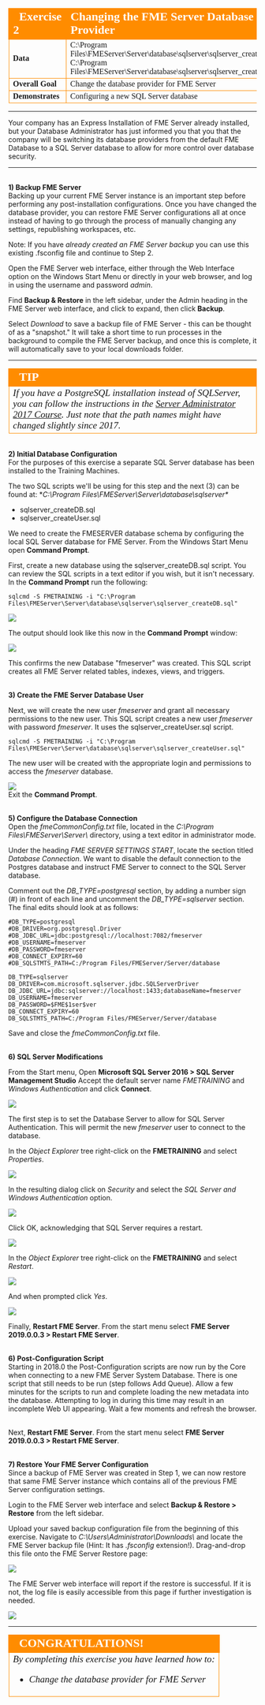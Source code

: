 <!--Exercise Section-->

<table style="border-spacing: 0px;border-collapse: collapse;font-family:serif">
<tr>
<td width=25% style="vertical-align:middle;background-color:darkorange;border: 2px solid darkorange">
<i class="fa fa-cogs fa-lg fa-pull-left fa-fw" style="color:white;padding-right: 12px;vertical-align:text-top"></i>
<span style="color:white;font-size:x-large;font-weight: bold">Exercise 2</span>
</td>
<td style="border: 2px solid darkorange;background-color:darkorange;color:white">
<span style="color:white;font-size:x-large;font-weight: bold">Changing the FME Server Database Provider</span>
</td>
</tr>

<tr>
<td style="border: 1px solid darkorange; font-weight: bold">Data</td>
<td style="border: 1px solid darkorange">C:\Program Files\FMEServer\Server\database\sqlserver\sqlserver_createDB.sql
<br>C:\Program Files\FMEServer\Server\database\sqlserver\sqlserver_createUser.sql</td>
</tr>

<tr>
<td style="border: 1px solid darkorange; font-weight: bold">Overall Goal</td>
<td style="border: 1px solid darkorange">Change the database provider for FME Server</td>
</tr>

<tr>
<td style="border: 1px solid darkorange; font-weight: bold">Demonstrates</td>
<td style="border: 1px solid darkorange">Configuring a new SQL Server database</td>
</tr>

</table>

---

Your company has an Express Installation of FME Server already installed, but your Database Administrator has just informed you that you that the company will be switching its database providers from the default FME Database to a SQL Server database to allow for more control over database security.

---

<!--Miss Vector says...-->

<!--<table style="border-spacing: 0px">
<tr>
<td style="vertical-align:middle;background-color:darkorange;border: 2px solid darkorange">
<i class="fa fa-quote-left fa-lg fa-pull-left fa-fw" style="color:white;padding-right: 12px;vertical-align:text-top"></i>
<span style="color:white;font-size:x-large;font-weight: bold;font-family:serif">Miss Vector says...</span>
</td>
</tr>

<tr>
<td style="border: 1px solid darkorange">
<span style="font-family:serif; font-style:italic; font-size:larger">
If you have completed the Configuring for HTTPS exercise, remember that the URL to connect to FME Server is now </span><span style="font-family:serif; font-style:italic; font-weight:bold; font-size:larger">https://localhost:8443/fmeserver</span><span style="font-family:serif; font-style:italic; font-size:larger"> and NOT http://localhost/fmeserver!
</span>
</td>
</tr>
</table>-->


<br>**1) Backup FME Server**
<br>Backing up your current FME Server instance is an important step before performing any post-installation configurations. Once you have changed the database provider, you can restore FME Server configurations all at once instead of having to go through the process of manually changing any settings, republishing workspaces, etc.

Note: If you have *already created an FME Server backup* you can use this existing .fsconfig file and continue to Step 2.

Open the FME Server web interface, either through the Web Interface option on the Windows Start Menu or directly in your web browser, and log in using the username and password *admin*.

Find **Backup & Restore** in the left sidebar, under the Admin heading in the FME Server web interface, and click to expand, then click **Backup**.

Select *Download* to save a backup file of FME Server - this can be thought of as a "snapshot." It will take a short time to run processes in the background to compile the FME Server backup, and once this is complete, it will automatically save to your local downloads folder.

---

<!--Tip Section-->

<table style="border-spacing: 0px">
<tr>
<td style="vertical-align:middle;background-color:darkorange;border: 2px solid darkorange">
<i class="fa fa-info-circle fa-lg fa-pull-left fa-fw" style="color:white;padding-right: 12px;vertical-align:text-top"></i>
<span style="color:white;font-size:x-large;font-weight: bold;font-family:serif">TIP</span>
</td>
</tr>

<tr>
<td style="border: 1px solid darkorange">
<span style="font-family:serif; font-style:italic; font-size:larger">
If you have a PostgreSQL installation instead of SQLServer, you can follow the instructions in the <a href="https://safe-software.gitbooks.io/fme-server-administration-training-2017/content/ServerAdmin4Scalability/Exercise2_SwitchingToAPostgreSQLDatabaseWithWindowsSystem.html">Server Administrator 2017 Course</a>. Just note that the path names might have changed slightly since 2017.
</span>
</td>
</tr>
</table>

<br>**2) Initial Database Configuration**
<br>For the purposes of this exercise a separate SQL Server database has been installed to the Training Machines.

The two SQL scripts we'll be using for this step and the next (3) can be found at: **C:\Program Files\FMEServer\Server\database\sqlserver\**
  - sqlserver_createDB.sql
  - sqlserver_createUser.sql

We need to create the FMESERVER database schema by configuring the local SQL Server database for FME Server. From the Windows Start Menu open **Command Prompt**.

<!--**Create the FMESERVER database schema**: The next step is to configure the local SQL Server database for FME Server. From the Windows Start Menu, open **Command Prompt**. -->

First, create a new database using the sqlserver_createDB.sql script.  You can review the SQL scripts in a text editor if you wish, but it isn't necessary. In the **Command Prompt** run the following:

    sqlcmd -S FMETRAINING -i "C:\Program Files\FMEServer\Server\database\sqlserver\sqlserver_createDB.sql"

![](./Images/4.211.Ex2.CommandPrompt1_fmeserver.png)

The output should look like this now in the **Command Prompt** window:

![](./Images/4.212.Ex2.CommandPrompt2_fmeserver.png)

This confirms the new Database "fmeserver" was created.  This SQL script creates all FME Server related tables, indexes, views, and triggers.


<br>**3) Create the FME Server Database User**

Next, we will create the new user *fmeserver* and grant all necessary permissions to the new user.
This SQL script creates a new user *fmeserver* with password *fmeserver*.  It uses the sqlserver_createUser.sql script.

    sqlcmd -S FMETRAINING -i "C:\Program Files\FMEServer\Server\database\sqlserver\sqlserver_createUser.sql"

The new user will be created with the appropriate login and permissions to access the *fmeserver* database.

![](./Images/4.213.Ex2.CommandPrompt3_fmeserver.png)
<br>Exit the **Command Prompt**.

<!-- May add SQL Server Studio steps to confirm database and user was created successfully.  This is optional to include but would help a new user confirm the database and user were created. -->

<br>**5) Configure the Database Connection**
<br>Open the *fmeCommonConfig.txt* file, located in the *C:\Program Files\FMEServer\Server\\* directory, using a text editor in administrator mode.

Under the heading *FME SERVER SETTINGS START*, locate the section titled *Database Connection*. We want to disable the default connection to the Postgres database and instruct FME Server to connect to the SQL Server database.

Comment out the *DB_TYPE=postgresql* section, by adding a number sign (#) in front of each line and uncomment the *DB_TYPE=sqlserver* section.  The final edits should look at as follows:

    #DB_TYPE=postgresql
    #DB_DRIVER=org.postgresql.Driver
    #DB_JDBC_URL=jdbc:postgresql://localhost:7082/fmeserver
    #DB_USERNAME=fmeserver
    #DB_PASSWORD=fmeserver
    #DB_CONNECT_EXPIRY=60
    #DB_SQLSTMTS_PATH=C:/Program Files/FMEServer/Server/database

    DB_TYPE=sqlserver
    DB_DRIVER=com.microsoft.sqlserver.jdbc.SQLServerDriver
    DB_JDBC_URL=jdbc:sqlserver://localhost:1433;databaseName=fmeserver
    DB_USERNAME=fmeserver
    DB_PASSWORD=$FME$1ser$ver
    DB_CONNECT_EXPIRY=60
    DB_SQLSTMTS_PATH=C:/Program Files/FMEServer/Server/database


Save and close the *fmeCommonConfig.txt* file.

<br>**6) SQL Server Modifications**

From the Start menu, Open **Microsoft SQL Server 2016 &#62; SQL Server Management Studio**
Accept the default server name *FMETRAINING* and *Windows Authentication* and click **Connect**.

![](./Images/4.214.Ex2.SQLServer_Login.png)

The first step is to set the Database Server to allow for SQL Server Authentication. This will permit the new *fmeserver* user to connect to the database.

In the *Object Explorer* tree right-click on the **FMETRAINING** and select *Properties*.

![](./Images/4.216.Ex2.SQLServer_Properties2.png)

In the resulting dialog click on *Security* and select the *SQL Server and Windows Authentication* option.

![](./Images/4.217.Ex2.SQLServer_Properties3.png)

Click OK, acknowledging that SQL Server requires a restart.

![](./Images/4.218.Ex2.SQLServer_Properties4.png)

In the *Object Explorer* tree right-click on the **FMETRAINING** and select *Restart*.

![](./Images/4.219.Ex2.SQLServer_Properties5.png)

And when prompted click *Yes*.

![](./Images/4.220.Ex2.SQLServer_Properties6.png)


 Finally, **Restart FME Server**.  From the start menu select **FME Server 2019.0.0.3 &#62; Restart FME Server**.


<br>**6) Post-Configuration Script**
<br>Starting in 2018.0 the Post-Configuration scripts are now run by the Core when connecting to a new FME Server System Database. There is one script that still needs to be run (step follows Add Queue).  Allow a few minutes for the scripts to run and complete loading the new metadata into the database.  Attempting to log in during this time may result in an incomplete Web UI appearing. Wait a few moments and refresh the browser.
<br> <br>

Next, **Restart FME Server**.  From the start menu select **FME Server 2019.0.0.3 &#62; Restart FME Server**.

<br>**7) Restore Your FME Server Configuration**
<br>Since a backup of FME Server was created in Step 1, we can now restore that same FME Server instance which contains all of the previous FME Server configuration settings.

Login to the FME Server web interface and select **Backup & Restore &gt; Restore** from the left sidebar.

Upload your saved backup configuration file from the beginning of this exercise. Navigate to *C:\Users\Administrator\Downloads\\* and locate the FME Server backup file (Hint: It has *.fsconfig* extension!). Drag-and-drop this file onto the FME Server Restore page:

![](./Images/4.209.Ex2.RestoreConfiguration.png)

The FME Server web interface will report if the restore is successful. If it is not, the log file is easily accessible from this page if further investigation is needed.

![](./Images/4.210.Ex2.RestoreSuccess.png)

<!--<br>**8) Update Service URLs to HTTPS**
Finally, since restoring the configuration does not update the service URLs we must redo the step from Chapter 3, Exercise3.  The reason the service URLs are not updated when restoring a configuration is that we may be restoring to an entirely different system with different URLs.

<br>To enable SSL for FME Server Services, login to the FME Server web interface (username and password *admin*), and select **Services** on the left sidebar.

![](./Images/4.221.Ex2.ServicesButton.png)

On the *Services* page, you can update specific services or all services at once. Let's update all services. Click **Change All Hosts**

![](./Images/4.222.Ex2.ChangeAllHosts.png)

The *Change All Hosts* dialog opens. Make sure **Host** is set to _https://localhost:8443_ and click **OK**.

![](./Images/4.223.Ex2.ChangeAllHosts2.png)

The URLs will be updated to their new, correct values on the Services page.

![](./Images/4.224.Ex2.NewServiceURLs.png)
-->
---

<!--Exercise Congratulations Section-->

<table style="border-spacing: 0px">
<tr>
<td style="vertical-align:middle;background-color:darkorange;border: 2px solid darkorange">
<i class="fa fa-thumbs-o-up fa-lg fa-pull-left fa-fw" style="color:white;padding-right: 12px;vertical-align:text-top"></i>
<span style="color:white;font-size:x-large;font-weight: bold;font-family:serif">CONGRATULATIONS!</span>
</td>
</tr>

<tr>
<td style="border: 1px solid darkorange">
<span style="font-family:serif; font-style:italic; font-size:larger">
By completing this exercise you have learned how to:
<br>
<ul><li>Change the database provider for FME Server</li></ul>
</span>
</td>
</tr>
</table>

